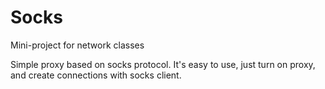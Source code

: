 # Socks
Mini-project for network classes

Simple proxy based on socks protocol. It's easy to use, just turn on proxy, and create connections with socks client.